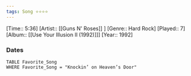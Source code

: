 ```yaml
---
tags: Song ⭐⭐⭐⭐ 
---
```

[Time:: 5:36]
[Artist:: [[Guns N' Roses]] ]
[Genre:: Hard Rock]
[Played:: 7]
[Album:: [[Use Your Illusion II (1992)]]]
[Year:: 1992]
### Dates
````dataview
TABLE Favorite_Song
WHERE Favorite_Song = "Knockin’ on Heaven’s Door"
````